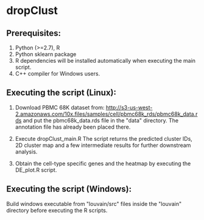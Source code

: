 # dropClust

## Prerequisites:
1. Python  (>=2.7), R
2. Python sklearn package
3. R dependencies will be installed automatically when executing the main script.
4. C++ compiler for Windows users.


## Executing the script (Linux):

1. Download PBMC 68K dataset from:
http://s3-us-west-2.amazonaws.com/10x.files/samples/cell/pbmc68k_rds/pbmc68k_data.rds
and put the pbmc68k_data.rds file in the "data" directory. The annotation file has already been placed there.

2. Execute dropClust_main.R
    The script returns the predicted cluster IDs, 2D cluster map and a few intermediate results for further downstream analysis.

3. Obtain the cell-type specific genes and the heatmap by executing the DE_plot.R script.


## Executing the script (Windows):

Build windows executable from "louvain/src" files inside the "louvain" directory before executing the R scripts.

